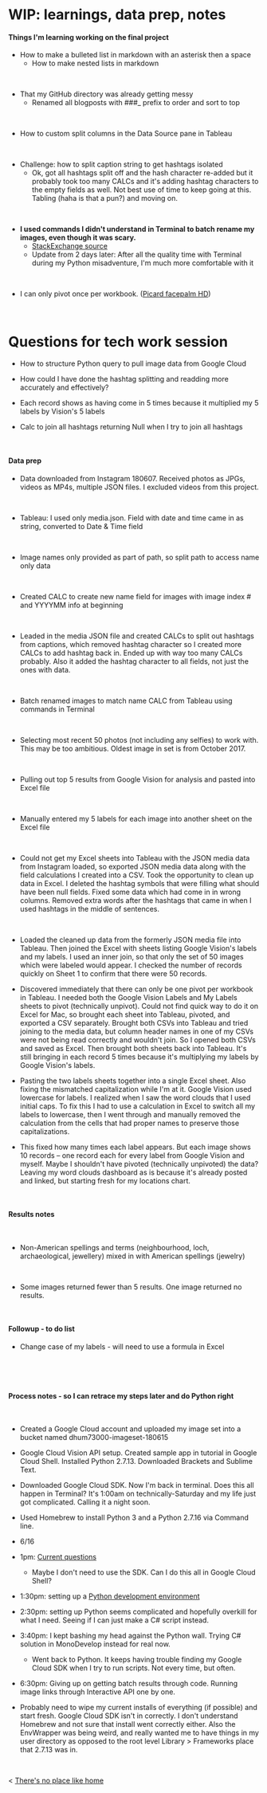 # WIP: learnings, data prep, notes

#### Things I'm learning working on the final project

* How to make a bulleted list in markdown with an asterisk then a space
    * How to make nested lists in markdown

&nbsp;
* That my GitHub directory was already getting messy
    * Renamed all blogposts with ###_ prefix to order and sort to top
    
&nbsp;
* How to custom split columns in the Data Source pane in Tableau

&nbsp;
* Challenge: how to split caption string to get hashtags isolated
    * Ok, got all hashtags split off and the hash character re-added but it probably took too many CALCs and it's adding hashtag characters to the empty fields as well. Not best use of time to keep going at this. Tabling (haha is that a pun?) and moving on.
    
&nbsp;
* **I used commands I didn't understand in Terminal to batch rename my images, even though it was scary.**
    * [StackExchange source](https://apple.stackexchange.com/questions/236213/renaming-files-names-in-bulk-any-smarter-solution)
    * Update from 2 days later: After all the quality time with Terminal during my Python misadventure, I'm much more comfortable with it
    
&nbsp;
* I can only pivot once per workbook. (<a href="//imgur.com/iWKad22">Picard facepalm HD</a>)
    

&nbsp; &nbsp; &nbsp; &nbsp;


# Questions for tech work session
* How to structure Python query to pull image data from Google Cloud

* How could I have done the hashtag splitting and readding more accurately and effectively?

* Each record shows as having come in 5 times because it multiplied my 5 labels by Vision's 5 labels

* Calc to join all hashtags returning Null when I try to join all hashtags


    
&nbsp; &nbsp; &nbsp; &nbsp;


#### Data prep
* Data downloaded from Instagram 180607. Received photos as JPGs, videos as MP4s, multiple JSON files. I excluded videos from this project.

&nbsp;
* Tableau: I used only media.json. Field with date and time came in as string, converted to Date & Time field

&nbsp;
* Image names only provided as part of path, so split path to access name only data

&nbsp;
* Created CALC to create new name field for images with image index # and YYYYMM info at beginning

&nbsp;
* Leaded in the media JSON file and created CALCs to split out hashtags from captions, which removed hashtag character so I created more CALCs to add hashtag back in. Ended up with way too many CALCs probably. Also it added the hashtag character to all fields, not just the ones with data.

&nbsp;
* Batch renamed images to match name CALC from Tableau using commands in Terminal

&nbsp;
* Selecting most recent 50 photos (not including any selfies) to work with. This may be too ambitious. Oldest image in set is from October 2017.

&nbsp;
* Pulling out top 5 results from Google Vision for analysis and pasted into Excel file

&nbsp; 
* Manually entered my 5 labels for each image into another sheet on the Excel file

&nbsp; 
* Could not get my Excel sheets into Tableau with the JSON media data from Instagram loaded, so exported JSON media data along with the field calculations I created into a CSV. Took the opportunity to clean up data in Excel. I deleted the hashtag symbols that were filling what should have been null fields. Fixed some data which had come in in wrong columns. Removed extra words after the hashtags that came in when I used hashtags in the middle of sentences.

&nbsp;
* Loaded the cleaned up data from the formerly JSON media file into Tableau. Then joined the Excel with sheets listing Google Vision's labels and my labels. I used an inner join, so that only the set of 50 images which were labeled would appear. I checked the number of records quickly on Sheet 1 to confirm that there were 50 records.

* Discovered immediately that there can only be one pivot per workbook in Tableau. I needed both the Google Vision Labels and My Labels sheets to pivot (technically unpivot). Could not find quick way to do it on Excel for Mac, so brought each sheet into Tableau, pivoted, and exported a CSV separately. Brought both CSVs into Tableau and tried joining to the media data, but column header names in one of my CSVs were not being read correctly and wouldn't join. So I opened both CSVs and saved as Excel. Then brought both sheets back into Tableau. It's still bringing in each record 5 times because it's multiplying my labels by Google Vision's labels.

* Pasting the two labels sheets together into a single Excel sheet. Also fixing the mismatched capitalization while I'm at it. Google Vision used lowercase for labels. I realized when I saw the word clouds that I used initial caps. To fix this I had to use a calculation in Excel to switch all my labels to lowercase, then I went through and manually removed the calculation from the cells that had proper names to preserve those capitalizations.

* This fixed how many times each label appears. But each image shows 10 records – one record each for every label from Google Vision and myself. Maybe I shouldn't have pivoted (technically unpivoted) the data? Leaving my word clouds dashboard as is because it's already posted and linked, but starting fresh for my locations chart.



&nbsp; &nbsp; &nbsp; &nbsp;

#### Results notes
&nbsp;
* Non-American spellings and terms (neighbourhood, loch, archaeological, jewellery) mixed in with American spellings (jewelry)

&nbsp;
* Some images returned fewer than 5 results. One image returned no results.


&nbsp; &nbsp; &nbsp; &nbsp;

#### Followup - to do list
* Change case of my labels - will need to use a formula in Excel


&nbsp; &nbsp; &nbsp; &nbsp;

&nbsp; &nbsp; &nbsp; &nbsp;

#### Process notes - so I can retrace my steps later and do Python right

&nbsp;
* Created a Google Cloud account and uploaded my image set into a bucket named dhum73000-imageset-180615
&nbsp;
* Google Cloud Vision API setup. Created sample app in tutorial in Google Cloud Shell. Installed Python 2.7.13. Downloaded Brackets and Sublime Text.
&nbsp;
* Downloaded Google Cloud SDK. Now I'm back in terminal. Does this all happen in Terminal? It's 1:00am on technically-Saturday and my life just got complicated. Calling it a night soon.
* Used Homebrew to install Python 3 and a Python 2.7.16 via Command line.
* 6/16
* 1pm: [Current questions](https://docs.google.com/presentation/d/1oq3hsq7qOgkFmn7fg6CCQDI_6x2zVZVOMpbbTcDpbSk/edit?usp=sharing)
    * Maybe I don't need to use the SDK. Can I do this all in Google Cloud Shell?
* 1:30pm: setting up a [Python development environment](https://cloud.google.com/python/setup)
* 2:30pm: setting up Python seems complicated and hopefully overkill for what I need. Seeing if I can just make a C# script instead.
* 3:40pm: I kept bashing my head against the Python wall. Trying C# solution in MonoDevelop instead for real now. 
    * Went back to Python. It keeps having trouble finding my Google Cloud SDK when I try to run scripts. Not every time, but often.
* 6:30pm: Giving up on getting batch results through code. Running image links through Interactive API one by one.
* Probably need to wipe my current installs of everything (if possible) and start fresh. Google Cloud SDK isn't in correctly. I don't understand Homebrew and not sure that install went correctly either. Also the EnvWrapper was being weird, and really wanted me to have things in my user directory as opposed to the root level Library > Frameworks place that 2.7.13 was in.


  &nbsp; &nbsp; &nbsp; &nbsp;
  

< [There's no place like home](./index.md)
